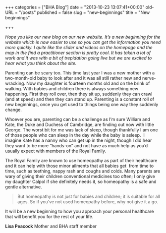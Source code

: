 +++
categories = ["BHA Blog"]
date = "2013-10-23 13:07:41+00:00"
old-URL = "/posts"
published = false
slug = "new-beginnings"
title = "New beginnings"

+++

_Hope you like our new blog on our new website. It’s a new beginning for the website which is now easier to use so you can get the information you need more quickly. I quite like the slider and videos on the homepage and the map in the find a practitioner section is pretty cool. It has taken a lot of work and it was with a bit of trepidation going live but we are excited to hear what you think about the site._

Parenting can be scary too. This time last year I was a new mother with a two-month-old baby to look after and it was all still rather new and nerve-wracking. Now my daughter is fourteen months old and on the brink of walking. With babies and children there is always something new happening. First they roll over, then they sit up, suddenly they can crawl (and at speed) and then they can stand up. Parenting is a constant roll of new beginnings, once you get used to things being one way they suddenly change.

Whoever you are, parenting can be a challenge as I’m sure William and Kate, the Duke and Duchess of Cambridge, are finding out now with little George. The worst bit for me was lack of sleep, though thankfully I am one of those people who can sleep in the day while the baby is asleep.  I imagine Kate has a nanny who can get up in the night, though I did hear they want to be more “hands-on” and not have as much help as you’d usually expect with members of the Royal Family.

The Royal Family are known to use homeopathy as part of their healthcare and it can help with those minor ailments that all babies get  from time to time, such as teething, nappy rash and coughs and colds. Many parents are wary of giving their children conventional medicines too often; I only give my daughter Calpol if she definitely needs it, so homeopathy is a safe and gentle alternative.

<blockquote>But homeopathy is not just for babies and children; it is suitable for all ages. So if you’ve not used homeopathy before, why not give it a go.</blockquote>

It will be a new beginning to how you approach your personal healthcare that will benefit you for the rest of your life.

**Lisa Peacock**
Mother and BHA staff member
